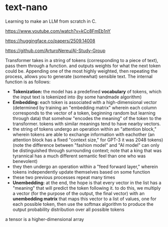 # text-nano

Learning to make an LLM from scratch in C.

https://www.youtube.com/watch?v=kCc8FmEb1nY

https://huggingface.co/papers/2509.14008

https://github.com/ArturoNereu/AI-Study-Group

Transformer takes in a string of tokens (corresponding to a piece of text), pass them through a function. and outputs weights for what the next token could be. Appending one of the most highly weighted, then repeating the process, allows you to generate (somewhat) sensible text. The internal function is as follows:

- **Tokenization:** the model has a predefined **vocabulary** of tokens, which the input text is tokenized into (by some handmade algorithm)
- **Embedding:** each token is associated with a high-dimensional vector (determined by training an "embedding matrix" wherein each column corresponds to the vector of a token, beginning random but learning through data) that somehow "encodes the meaning" of the token to the transformer. tokens with similar meanings tend to have nearby vectors.
- the string of tokens undergo an operation within an "attention block," wherein tokens are able to exchange information with eachother (an attention block has a fixed "context size," for GPT-3 it was 2048 tokens) (note the difference between "fashion model" and "AI model" can only be distinguished through surrounding context; note that a king that was tyrannical has a much different semantic feel than one who was benevolent)
- they then undergo an operation within a "feed forward layer," wherein tokens independently update themselves based on some function
- these two previous processes repeat many times
- **Unembedding:** at the end, the hope is that every vector in the list has a "meaning" that will predict the token following it. to do this, we multiply a vector (for the purpose of the output, the final vector) with an **unembedding matrix** that maps this vector to a list of values, one for each possible token, then use the softmax algorithm to produce the output probability distribution over all possible tokens

a tensor is a higher-dimensional array
